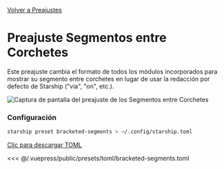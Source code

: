 [Volver a Preajustes](./README.md#bracketed-segments)

# Preajuste Segmentos entre Corchetes

Este preajuste cambia el formato de todos los módulos incorporados para mostrar su segmento entre corchetes en lugar de usar la redacción por defecto de Starship ("via", "on", etc.).

![Captura de pantalla del preajuste de los Segmentos entre Corchetes](/presets/img/bracketed-segments.png)

### Configuración

```sh
starship preset bracketed-segments > ~/.config/starship.toml
```

[Clic para descargar TOML](/presets/toml/bracketed-segments.toml)

<<< @/.vuepress/public/presets/toml/bracketed-segments.toml
